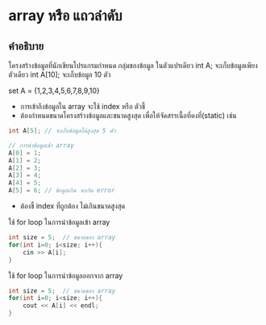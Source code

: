 # array หรือ แถวลำดับ

## คำอธิบาย

โครงสร้างข้อมูลที่นักเขียนโปรแกรมกำหนด กลุ่มของข้อมูล ในตัวแปรเดียว
int A; จะเก็บข้อมูลเพียงตัวเดียว
int A[10]; จะเก็บข้อมูล 10 ตัว

set A = {1,2,3,4,5,6,7,8,9,10}

- การเข้าถึงข้อมูลใน array จะใช้ index หรือ ตัวชี้
- ต้องกำหนดขนาดโครงสร้างข้อมูลและขนาดสูงสุด เพื่อให้จัดสรรเนื้อที่คงที่(static)
  เช่น

```cpp
int A[5]; // จะเก็บข้อมูลได้สูงสุด 5 ตัว

// การนำข้อมูลเข้า array
A[0] = 1;
A[1] = 2;
A[2] = 3;
A[3] = 4;
A[4] = 5;
A[5] = 6; // ข้อมูลเกิน จะเกิด error
```

- ต้องชี้ index ที่ถูกต้อง ไม่เกินขนาดสูงสุด

ใช้ for loop ในการนำข้อมูลเข้า array

```cpp
int size = 5;  // ขนาดของ array
for(int i=0; i<size; i++){
    cin >> A[i];
}
```

ใช้ for loop ในการนำข้อมูลออกจาก array

```cpp
int size = 5;  // ขนาดของ array
for(int i=0; i<size; i++){
    cout << A[i] << endl;
}
```
